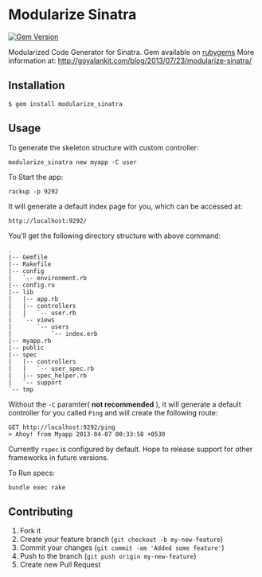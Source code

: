 # Modularize Sinatra

[![Gem Version](https://badge.fury.io/rb/modularize_sinatra.png)](http://badge.fury.io/rb/modularize_sinatra)

Modularized Code Generator for Sinatra. Gem available on [rubygems](https://rubygems.org/gems/modularize_sinatra)
More information at: http://goyalankit.com/blog/2013/07/23/modularize-sinatra/

## Installation

    $ gem install modularize_sinatra

## Usage

To generate the skeleton structure with custom controller:

    modularize_sinatra new myapp -C user

To Start the app:
    
    rackup -p 9292

It will generate a default index page for you, which can be accessed at:
    
    http://localhost:9292/

You'll get the following directory structure with above command:

    .
    |-- Gemfile
    |-- Rakefile
    |-- config
    |   `-- environment.rb
    |-- config.ru
    |-- lib
    |   |-- app.rb
    |   |-- controllers
    |   |   `-- user.rb
    |   `-- views
    |       `-- users
    |           `-- index.erb
    |-- myapp.rb
    |-- public
    |-- spec
    |   |-- controllers
    |   |   `-- user_spec.rb
    |   |-- spec_helper.rb
    |   `-- support
    `-- tmp

Without the `-C` paramter( **not recommended** ), it will generate a default controller for you called `Ping` and will create the following route:

    GET http://localhost:9292/ping
    > Ahoy! from Myapp 2013-04-07 00:33:58 +0530

Currently `rspec` is configured by default. Hope to release support for other frameworks in future versions.

To Run specs:

    bundle exec rake 
    
## Contributing

1. Fork it
2. Create your feature branch (`git checkout -b my-new-feature`)
3. Commit your changes (`git commit -am 'Added some feature'`)
4. Push to the branch (`git push origin my-new-feature`)
5. Create new Pull Request

